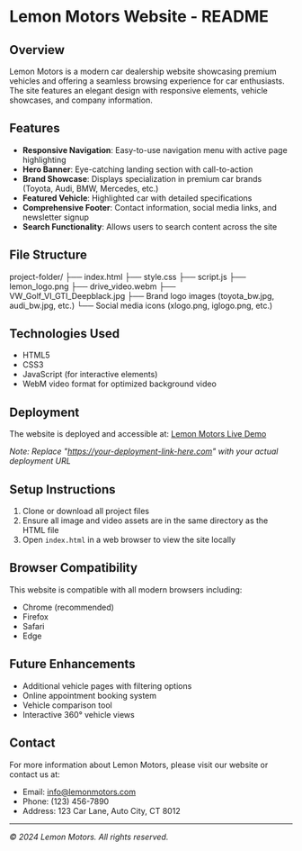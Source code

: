 # Lemon Motors Website - README

## Overview
Lemon Motors is a modern car dealership website showcasing premium vehicles and offering a seamless browsing experience for car enthusiasts. The site features an elegant design with responsive elements, vehicle showcases, and company information.

## Features
- **Responsive Navigation**: Easy-to-use navigation menu with active page highlighting
- **Hero Banner**: Eye-catching landing section with call-to-action
- **Brand Showcase**: Displays specialization in premium car brands (Toyota, Audi, BMW, Mercedes, etc.)
- **Featured Vehicle**: Highlighted car with detailed specifications
- **Comprehensive Footer**: Contact information, social media links, and newsletter signup
- **Search Functionality**: Allows users to search content across the site

## File Structure

project-folder/
├── index.html
├── style.css
├── script.js
├── lemon_logo.png
├── drive_video.webm
├── VW_Golf_VI_GTI_Deepblack.jpg
├── Brand logo images (toyota_bw.jpg, audi_bw.jpg, etc.)
└── Social media icons (xlogo.png, iglogo.png, etc.)


## Technologies Used
- HTML5
- CSS3
- JavaScript (for interactive elements)
- WebM video format for optimized background video

## Deployment
The website is deployed and accessible at: 
[Lemon Motors Live Demo](https://your-deployment-link-here.com)

*Note: Replace "https://your-deployment-link-here.com" with your actual deployment URL*

## Setup Instructions
1. Clone or download all project files
2. Ensure all image and video assets are in the same directory as the HTML file
3. Open `index.html` in a web browser to view the site locally

## Browser Compatibility
This website is compatible with all modern browsers including:
- Chrome (recommended)
- Firefox
- Safari
- Edge

## Future Enhancements
- Additional vehicle pages with filtering options
- Online appointment booking system
- Vehicle comparison tool
- Interactive 360° vehicle views

## Contact
For more information about Lemon Motors, please visit our website or contact us at:
- Email: info@lemonmotors.com
- Phone: (123) 456-7890
- Address: 123 Car Lane, Auto City, CT 8012

---
*© 2024 Lemon Motors. All rights reserved.*
